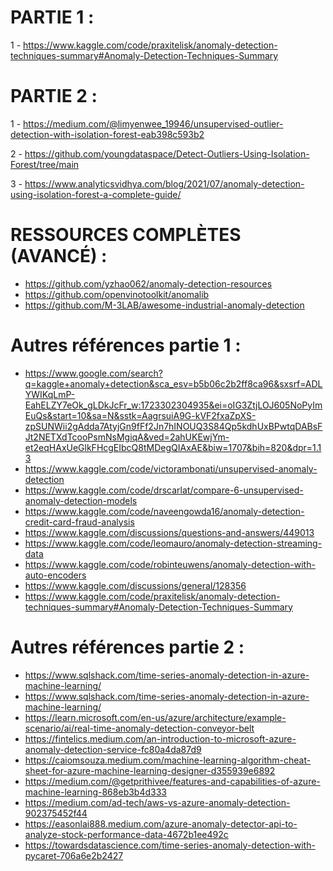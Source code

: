 # PARTIE 1 : 

1 - https://www.kaggle.com/code/praxitelisk/anomaly-detection-techniques-summary#Anomaly-Detection-Techniques-Summary

# PARTIE 2 :

1 - https://medium.com/@limyenwee_19946/unsupervised-outlier-detection-with-isolation-forest-eab398c593b2

2 - https://github.com/youngdataspace/Detect-Outliers-Using-Isolation-Forest/tree/main

3 - https://www.analyticsvidhya.com/blog/2021/07/anomaly-detection-using-isolation-forest-a-complete-guide/




# RESSOURCES COMPLÈTES (AVANCÉ) : 
- https://github.com/yzhao062/anomaly-detection-resources
- https://github.com/openvinotoolkit/anomalib
- https://github.com/M-3LAB/awesome-industrial-anomaly-detection


# Autres références partie 1 : 

- https://www.google.com/search?q=kaggle+anomaly+detection&sca_esv=b5b06c2b2ff8ca96&sxsrf=ADLYWIKqLmP-EahELZY7eOk_gLDkJcFr_w:1723302304935&ei=oIG3ZtjLOJ605NoPyImEuQs&start=10&sa=N&sstk=AagrsuiA9G-kVF2fxaZpXS-zpSUNWii2gAdda7AtyjGn9fFf2Jn7hINOUQ3S84Qp5kdhUxBPwtqDABsFJt2NETXdTcooPsmNsMgiqA&ved=2ahUKEwjYm-et2eqHAxUeGlkFHcgEIbcQ8tMDegQIAxAE&biw=1707&bih=820&dpr=1.13
- https://www.kaggle.com/code/victorambonati/unsupervised-anomaly-detection
- https://www.kaggle.com/code/drscarlat/compare-6-unsupervised-anomaly-detection-models
- https://www.kaggle.com/code/naveengowda16/anomaly-detection-credit-card-fraud-analysis
- https://www.kaggle.com/discussions/questions-and-answers/449013
- https://www.kaggle.com/code/leomauro/anomaly-detection-streaming-data
- https://www.kaggle.com/code/robinteuwens/anomaly-detection-with-auto-encoders
- https://www.kaggle.com/discussions/general/128356
- https://www.kaggle.com/code/praxitelisk/anomaly-detection-techniques-summary#Anomaly-Detection-Techniques-Summary



# Autres références partie 2 : 

- https://www.sqlshack.com/time-series-anomaly-detection-in-azure-machine-learning/
- https://www.sqlshack.com/time-series-anomaly-detection-in-azure-machine-learning/
- https://learn.microsoft.com/en-us/azure/architecture/example-scenario/ai/real-time-anomaly-detection-conveyor-belt
- https://fintelics.medium.com/an-introduction-to-microsoft-azure-anomaly-detection-service-fc80a4da87d9
- https://caiomsouza.medium.com/machine-learning-algorithm-cheat-sheet-for-azure-machine-learning-designer-d355939e6892
- https://medium.com/@getprithivee/features-and-capabilities-of-azure-machine-learning-868eb3b4d333
- https://medium.com/ad-tech/aws-vs-azure-anomaly-detection-902375452f44
- https://easonlai888.medium.com/azure-anomaly-detector-api-to-analyze-stock-performance-data-4672b1ee492c
- https://towardsdatascience.com/time-series-anomaly-detection-with-pycaret-706a6e2b2427

